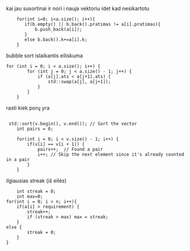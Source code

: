  kai jau susortinai ir nori i nauja vektoriu idet kad nesikartotu
```
    for(int i=0; i<a.size(); i++){
       if(b.empty() || b.back().pratimas != a[i].pratimas){
           b.push_back(a[i]);
       }
       else b.back().k+=a[i].k;
    }

```

bubble sort islaikantis eiliskuma

```
for (int i = 0; i < a.size(); i++) {
        for (int j = 0; j < a.size() - 1; j++) {
            if (a[j].ats < a[j+1].ats) {
                std::swap(a[j], a[j+1]);
            }
        }
    }
```

rasti kiek porų yra
```

 std::sort(v.begin(), v.end()); // Sort the vector
    int pairs = 0;

    for(int i = 0; i < v.size() - 1; i++) {
        if(v[i] == v[i + 1]) { 
            pairs++;  // Found a pair
            i++; // Skip the next element since it's already counted in a pair
        }
    }
```
ilgiausias streak (iš eilės)
```
    int streak = 0;
    int max=0;
for(int i = 0; i < n; i++){
    if(a[i] > requirement) {
        streak++;
        if (streak > max) max = streak;
    } 
else {
        streak = 0;
    }
}
```

